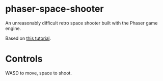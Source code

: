# phaser-space-shooter
An unreasonably difficult retro space shooter built with the Phaser game engine.

Based on [this tutorial](https://learn.yorkcs.com/build-a-space-shooter-with-phaser-3/).

# Controls

WASD to move, space to shoot.